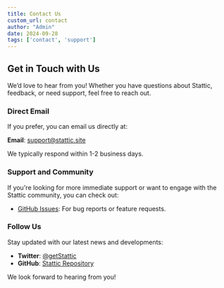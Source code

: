 ```yaml
---
title: Contact Us
custom_url: contact
author: "Admin"
date: 2024-09-28
tags: ['contact', 'support']
---
```


## Get in Touch with Us

We’d love to hear from you! Whether you have questions about Stattic, feedback, or need support, feel free to reach out.

### Direct Email

If you prefer, you can email us directly at:

**Email**: support@stattic.site

We typically respond within 1-2 business days.

### Support and Community

If you're looking for more immediate support or want to engage with the Stattic community, you can check out:

- [GitHub Issues](https://github.com/getstattic/stattic/issues): For bug reports or feature requests.

### Follow Us

Stay updated with our latest news and developments:

- **Twitter**: [@getStattic](https://twitter.com/getstattic)
- **GitHub**: [Stattic Repository](https://github.com/getstattic/stattic)

We look forward to hearing from you!
